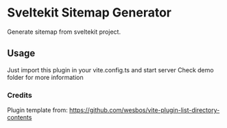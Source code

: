 # Sveltekit Sitemap Generator

Generate sitemap from sveltekit project.

## Usage

Just import this plugin in your vite.config.ts and start server
Check demo folder for more information
### Credits

Plugin template from: https://github.com/wesbos/vite-plugin-list-directory-contents